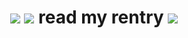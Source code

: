 <h1 align=center>

<img src="https://64.media.tumblr.com/578160cd4bfd743e020f398ab755712b/a1d0fd9e53f45cf7-e3/s640x960/6874009fa7bf2e2458212e2c25a34d743dad998f.gifv"/>

<img src="https://camo.githubusercontent.com/e5edf88ae13fabbda6b879101362b021ce3b8eafb6b0303e8f0a8e795243549f/68747470733a2f2f632e74656e6f722e636f6d2f6949445343525f71555a4d41414141432f726f636b2d68656176796d6574616c2e676966"/>
read my rentry

<img src="https://64.media.tumblr.com/578160cd4bfd743e020f398ab755712b/a1d0fd9e53f45cf7-e3/s640x960/6874009fa7bf2e2458212e2c25a34d743dad998f.gifv"/>
